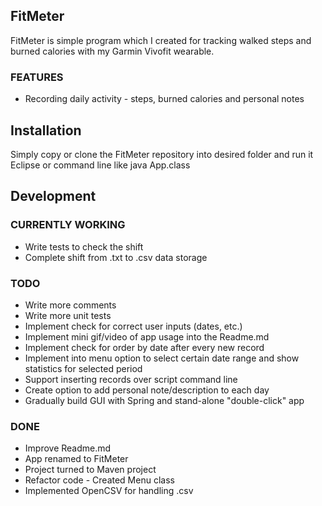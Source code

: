 ## FitMeter ##
FitMeter is simple program which I created for tracking walked steps and burned calories with my Garmin Vivofit wearable.

### FEATURES ###
+ Recording daily activity - steps, burned calories and personal notes

## Installation ##
Simply copy or clone the FitMeter repository into desired folder and run it Eclipse or command line like java App.class

## Development
### CURRENTLY WORKING ###
+ Write tests to check the shift
+ Complete shift from .txt to .csv data storage

### TODO ###
+ Write more comments 
+ Write more unit tests
+ Implement check for correct user inputs (dates, etc.)
+ Implement mini gif/video of app usage into the Readme.md
+ Implement check for order by date after every new record
+ Implement into menu option to select certain date range and show statistics for selected period
+ Support inserting records over script command line
+ Create option to add personal note/description to each day
+ Gradually build GUI with Spring and stand-alone "double-click" app

### DONE ###
+ Improve Readme.md
+ App renamed to FitMeter
+ Project turned to Maven project
+ Refactor code - Created Menu class
+ Implemented OpenCSV for handling .csv 